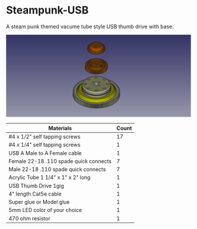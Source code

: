 Steampunk-USB
=============

A steam punk themed vacume tube style USB thumb drive with base. 

![assembly](images/Assembly.png)

| Materials                              |Count|
|----------------------------------------|-----|
| #4 x 1/2" self tapping screws          |17   |
| #4 x 1/4" self tapping screws          |1    |
| USB A Male to A Female cable           |1    |
| Female 22-18 .110 spade quick connects |7    |
| Male 22-18 .110 spade quick connects   |7    |
| Acrylic Tube 1 1/4" x 1" x 2" long     |1    |
| USB Thumb Drive 1gig                   |1    |
| 4" length Cat5e cable                  |1    |
| Super glue or Model glue               |1    |
| 5mm LED color of your choice           |1    |
| 470 ohm resistor                       |1    |
